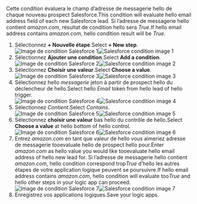 <span data-ttu-id="1ae4e-101">Cette condition évaluera le champ d’adresse de messagerie hello de chaque nouveau prospect Salesforce.</span><span class="sxs-lookup"><span data-stu-id="1ae4e-101">This condition will evaluate hello email address field of each new Salesforce lead.</span></span> <span data-ttu-id="1ae4e-102">Si l’adresse de messagerie hello contient *amazon.com*, résultat de condition hello sera *True*.</span><span class="sxs-lookup"><span data-stu-id="1ae4e-102">If hello email address contains *amazon.com*, hello condition result will be *True*.</span></span>

1. <span data-ttu-id="1ae4e-103">Sélectionnez **+ Nouvelle étape**.</span><span class="sxs-lookup"><span data-stu-id="1ae4e-103">Select **+ New step**.</span></span>  
   <span data-ttu-id="1ae4e-104">![Image de condition Salesforce 1](./media/connectors-create-api-salesforce/condition-1.png)</span><span class="sxs-lookup"><span data-stu-id="1ae4e-104">![Salesforce condition image 1](./media/connectors-create-api-salesforce/condition-1.png)</span></span>   
2. <span data-ttu-id="1ae4e-105">Sélectionnez **Ajouter une condition**.</span><span class="sxs-lookup"><span data-stu-id="1ae4e-105">Select **Add a condition**.</span></span>    
   <span data-ttu-id="1ae4e-106">![Image de condition Salesforce 2](./media/connectors-create-api-salesforce/condition-2.png)</span><span class="sxs-lookup"><span data-stu-id="1ae4e-106">![Salesforce condition image 2](./media/connectors-create-api-salesforce/condition-2.png)</span></span>  
3. <span data-ttu-id="1ae4e-107">Sélectionnez **Choisir une valeur**.</span><span class="sxs-lookup"><span data-stu-id="1ae4e-107">Select **Choose a value**.</span></span>    
   <span data-ttu-id="1ae4e-108">![Image de condition Salesforce 3](./media/connectors-create-api-salesforce/condition-3.png)</span><span class="sxs-lookup"><span data-stu-id="1ae4e-108">![Salesforce condition image 3](./media/connectors-create-api-salesforce/condition-3.png)</span></span>  
4. <span data-ttu-id="1ae4e-109">Sélectionnez hello *messagerie* jeton à partir de prospect hello du déclencheur de hello.</span><span class="sxs-lookup"><span data-stu-id="1ae4e-109">Select hello *Email* token from hello lead of hello trigger.</span></span>    
   <span data-ttu-id="1ae4e-110">![Image de condition Salesforce 4](./media/connectors-create-api-salesforce/condition-4.png)</span><span class="sxs-lookup"><span data-stu-id="1ae4e-110">![Salesforce condition image 4](./media/connectors-create-api-salesforce/condition-4.png)</span></span>  
5. <span data-ttu-id="1ae4e-111">Sélectionnez *Contient*.</span><span class="sxs-lookup"><span data-stu-id="1ae4e-111">Select *Contains*.</span></span>      
   <span data-ttu-id="1ae4e-112">![Image de condition Salesforce 5](./media/connectors-create-api-salesforce/condition-5.png)</span><span class="sxs-lookup"><span data-stu-id="1ae4e-112">![Salesforce condition image 5](./media/connectors-create-api-salesforce/condition-5.png)</span></span>  
6. <span data-ttu-id="1ae4e-113">Sélectionnez **choisir une valeur** bas hello du contrôle de hello.</span><span class="sxs-lookup"><span data-stu-id="1ae4e-113">Select **Choose a value** at hello bottom of hello control.</span></span>     
   <span data-ttu-id="1ae4e-114">![Image de condition Salesforce 6](./media/connectors-create-api-salesforce/condition-6.png)</span><span class="sxs-lookup"><span data-stu-id="1ae4e-114">![Salesforce condition image 6](./media/connectors-create-api-salesforce/condition-6.png)</span></span>  
7. <span data-ttu-id="1ae4e-115">Entrez *amazon.com* en tant que valeur de hello vous aimeriez adresse de messagerie tooevaluate hello de prospect hello pour.</span><span class="sxs-lookup"><span data-stu-id="1ae4e-115">Enter *amazon.com* as hello value you would like tooevaluate hello email address of hello new lead for.</span></span> <span data-ttu-id="1ae4e-116">Si l’adresse de messagerie hello contient *amazon.com*, hello condition correspond trop*True* d’hello les autres étapes de votre application logique peuvent se poursuivre.</span><span class="sxs-lookup"><span data-stu-id="1ae4e-116">If hello email address contains *amazon.com*, hello condition will evaluate too*True* and hello other steps in your logic app can proceed.</span></span>    
   <span data-ttu-id="1ae4e-117">![Image de condition Salesforce 7](./media/connectors-create-api-salesforce/condition-7.png)</span><span class="sxs-lookup"><span data-stu-id="1ae4e-117">![Salesforce condition image 7](./media/connectors-create-api-salesforce/condition-7.png)</span></span>  
8. <span data-ttu-id="1ae4e-118">Enregistrez vos applications logiques.</span><span class="sxs-lookup"><span data-stu-id="1ae4e-118">Save your logic apps.</span></span>  

